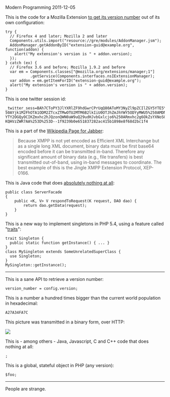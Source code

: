 Modern Programming
2011-12-05

This is the code for a Mozilla Extension
<a href="https://developer.mozilla.org/en/Code_snippets/Miscellaneous#section_8">to get
its version number</a> out of its own configuration:

    try {
      // Firefox 4 and later; Mozilla 2 and later
      Components.utils.import("resource://gre/modules/AddonManager.jsm");
      AddonManager.getAddonByID("extension-guid@example.org", function(addon) {
        alert("My extension's version is " + addon.version);
      });
    } catch (ex) {
      // Firefox 3.6 and before; Mozilla 1.9.2 and before
      var em = Components.classes["@mozilla.org/extensions/manager;1"]
               .getService(Components.interfaces.nsIExtensionManager);
      var addon = em.getItemForID("extension-guid@example.org");
      alert("My extension's version is " + addon.version);
    }

This is one twitter session id:

    _twitter_sess=BAh7CToPY3JlYXRlZF9hdGwrCPrUqQ80AToMY3NyZl9pZCIlZGY5YTE5YWZi%2
    50AYjk1M2FhOTA1ODM2ZTcxZTMwOTU2MTM6B2lkIiU0OTJhZmJhYWY5ODYyMWU5%250AMDNlZTIyNmE5
    YTY2OGQyOCIKZmxhc2hJQzonQWN0aW9uQ29udHJvbGxlcjo6%250ARmxhc2g6OkZsYXNoSGFzaHsABjo
    KQHVzZWR7AA%253D%253D--1f9239b0e651837282ac415b1898e8f68d2bc1f4

This is a part of the <a href="http://en.wikipedia.org/wiki/Jabber">Wikipedia Page
for Jabber</a>:

> Because XMPP is not yet encoded as Efficient XML Interchange but as a single
> long XML document, binary data must be first base64 encoded before it can be
> transmitted in-band. Therefore any significant amount of binary data
> (e.g., file transfers) is best transmitted out-of-band, using in-band messages
> to coordinate. The best example of this is the Jingle XMPP Extension Protocol,
> XEP-0166.

This is Java code that does
<a href="http://en.wikipedia.org/wiki/Inversion_of_control">absolutely nothing at all</a>:

    public class ServerFacade
    {
        public <K, V> V respondToRequest(K request, DAO dao) {
            return dao.getData(request);
        }
    }

This is a new way to implement singletons in PHP 5.4, using a feature
called "<a href="https://wiki.php.net/rfc/horizontalreuse">traits</a>":

    trait Singleton {
      public static function getInstance() { ... }
    }
    class MySingleton extends SomeUnrelatedSuperClass {
      use Singleton;
    }
    MySingleton::getInstance();

----------------------------------------------------------

This is a sane API to retrieve a version number:

    version_number = config.version;

This is a number a hundred times bigger than the current world
population in hexadecimal:

    A27A34FA7C

This picture was transmitted in a binary form, over HTTP:

<img src="http://r-wos.org/media/example.jpg">

This is - among others - Java, Javascript, C and C++ code that does
nothing at all:

    ;

This is a global, stateful object in PHP (any version):

    $foo;

----------------------------------------------------------

People are strange.
